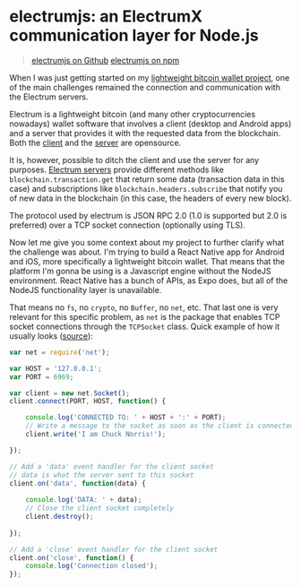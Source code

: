 <!--
key: electrumjs
name: electrumjs: an ElectrumX communication layer for Node.js
tags: js,typescript,crypto
-->

# electrumjs: an ElectrumX communication layer for Node.js

> [electrumjs on Github](https://github.com/DaniGuardiola/electrumjs)
> [electrumjs on npm](https://www.npmjs.com/package/electrumjs)

When I was just getting started on my [lightweight bitcoin wallet project](/project/coinwallet), one of the main challenges remained the connection and communication with the Electrum servers.

Electrum is a lightweight bitcoin (and many other cryptocurrencies nowadays) wallet software that involves a client (desktop and Android apps) and a server that provides it with the requested data from the blockchain. Both the [client](https://github.com/spesmilo/electrum) and the [server](https://github.com/kyuupichan/electrumx) are opensource.

It is, however, possible to ditch the client and use the server for any purposes. [Electrum servers](https://electrumx.readthedocs.io/en/latest/protocol-methods.html) provide different methods like `blockchain.transaction.get` that return some data (transaction data in this case) and subscriptions like `blockchain.headers.subscribe` that notify you of new data in the blockchain (in this case, the headers of every new block).

The protocol used by electrum is JSON RPC 2.0 (1.0 is supported but 2.0 is preferred) over a TCP socket connection (optionally using TLS).

Now let me give you some context about my project to further clarify what the challenge was about. I'm trying to build a React Native app for Android and iOS, more specifically a lightweight bitcoin wallet. That means that the platform I'm gonna be using is a Javascript engine without the NodeJS environment. React Native has a bunch of APIs, as Expo does, but all of the NodeJS functionality layer is unavailable.

That means no `fs`, no `crypto`, no `Buffer`, no `net`, etc. That last one is very relevant for this specific problem, as `net` is the package that enables TCP socket connections through the `TCPSocket` class. Quick example of how it usually looks ([source](https://www.hacksparrow.com/tcp-socket-programming-in-node-js.html)):

```javascript
var net = require('net');

var HOST = '127.0.0.1';
var PORT = 6969;

var client = new net.Socket();
client.connect(PORT, HOST, function() {

    console.log('CONNECTED TO: ' + HOST + ':' + PORT);
    // Write a message to the socket as soon as the client is connected, the server will receive it as message from the client 
    client.write('I am Chuck Norris!');

});

// Add a 'data' event handler for the client socket
// data is what the server sent to this socket
client.on('data', function(data) {
    
    console.log('DATA: ' + data);
    // Close the client socket completely
    client.destroy();
    
});

// Add a 'close' event handler for the client socket
client.on('close', function() {
    console.log('Connection closed');
});
```